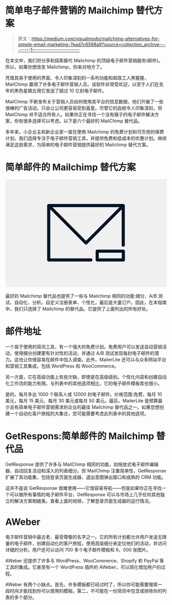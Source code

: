 # 简单电子邮件营销的 Mailchimp 替代方案

> 原文：<https://medium.com/visualmodo/mailchimp-alternatives-for-simple-email-marketing-7ead7c6568a9?source=collection_archive---------1----------------------->

在本文中，我们将分享和探索替代 Mailchimp 的顶级电子邮件营销服务(邮件)。所以，如果你想改变 Mailchimp，你来对地方了。

凭借其易于使用的界面、令人印象深刻的一系列功能和邮政工人黑猩猩，MailChimp 赢得了许多电子邮件营销人员。该软件非常受欢迎，以至于人们在去年的黑色星期五用它发送了超过 10 亿封电子邮件。

MailChimp 不断发布关于营销人员如何使用其平台的信息数据，他们开展了一些很棒的广告活动，只会让公司更容易受到喜爱。尽管它的血统令人印象深刻，但 MailChimp 并不适合所有人。如果你正在寻找一个没有猴子的电子邮件解决方案，你有很多选择可以考虑。以下是六个最好的 MailChimp 替代品。

多年来，小企业主和新企业家一直在使用 Mailchimp 的免费计划和可负担的保费计划。我们选择专注于电子邮件营销工具，并提供免费和低成本的优惠计划。继续满足这些需求，为简单的电子邮件营销提供最好的 Mailchimp 替代方案。

# 简单邮件的 Mailchimp 替代方案

![](img/e0e3f10294963d37cc3a4f428a932022.png)

最好的 Mailchimp 替代品也提供了一些与 Mailchimp 相同的功能:细分、A/B 测试、自动化、分析。自定义注册表单、个性化，最后是大量订户。因此，在本指南中，我们只选择了 Mailchimp 的替代品。它提供了上面列出的所有好处。

# 邮件地址

一个易于使用的简讯工具，有一个强大的免费计划。免费用户可以发送自动营销活动，使用细分创建更有针对性的活动，并通过 A/B 测试发现每封电子邮件的潜力。这也让你很容易在邮件中加入调查。此外，MailerLite 还可以与众多网站平台和营销工具集成，包括 WordPress 和 WooCommerce。

另一方面，它在高级功能上有些欠缺，即使是在高级级别。个性化内容和创建自动化工作流的能力有限。与列表中的其他选项相比，它的电子邮件模板库也很小。

是的，每月多达 1000 个联系人或 12000 封电子邮件。价格范围:免费，每月 10 美元，每月 15 美元，每月 30 美元或每月 50 美元。最后，MailerLite 是预算最少且有简单电子邮件营销需求的企业的最佳 Mailchimp 替代品之一。如果您想创建一个自动化客户旅程的大集合，您可能需要考虑此列表中的其他选项。

# GetRespons:简单邮件的 Mailchimp 替代品

GetResponse 提供了许多与 MailChimp 相同的功能，如拖放式电子邮件编辑器、自动回复活动和深入的列表细分。但 MailChimp 注重简单性，GetResponse 扩展了其功能集，包括登录页面生成器、退出意图弹出窗口和成熟的 CRM 功能。

这并不是说 GetResponse 很难使用——它很容易导航——但是如果你正在寻找一个可以做所有事情的电子邮件平台，GetResponse 可以与市场上几乎任何其他独立的解决方案相媲美。查看上面的视频，了解登录页面生成器的运行情况。

# AWeber

电子邮件营销中最古老、最受尊敬的名字之一。它的所有计划都允许用户发送无限量的电子邮件，创建自动化的客户旅程，使用高级细分来定位他们的活动，并访问详细的分析。用户还可以访问 700 多个电子邮件模板和 6，000 张图片。

AWeber 还提供了许多与 WordPress、WooCommerce、Shopify 和 PayPal 等工具的集成。它甚至有一个 WordPress 插件的 AWeber，可以简化增加用户的过程。

AWeber 有两个小缺点。首先，许多模板都已经过时了，所以你可能需要搜索一段时间才能找到你可以使用的模板。第二，不可能在一份简讯中包含或排除你的列表的多个部分。